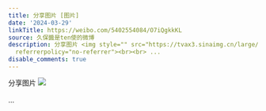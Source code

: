 ```yaml
---
title: 分享图片 [图片]
date: '2024-03-29'
linkTitle: https://weibo.com/5402554084/O7iQgkkKL
source: 久保醬是ten使的微博
description: 分享图片 <img style="" src="https://tvax3.sinaimg.cn/large/005TCz76gy1ho8acyq7yrj30v70ndmzd.jpg"
  referrerpolicy="no-referrer"><br><br> ...
disable_comments: true
---
```

分享图片 <img style="" src="https://tvax3.sinaimg.cn/large/005TCz76gy1ho8acyq7yrj30v70ndmzd.jpg" referrerpolicy="no-referrer"><br><br> ...
